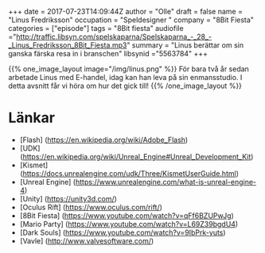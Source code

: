 +++
date = 2017-07-23T14:09:44Z
author = "Olle"
draft = false
name = "Linus Fredriksson"
occupation = "Speldesigner "
company = "8Bit Fiesta"
categories = ["episode"]
tags = "8Bit fiesta"
audiofile ="http://traffic.libsyn.com/spelskaparna/Spelskaparna_-_28_-_Linus_Fredriksson_8Bit_Fiesta.mp3"
summary = "Linus berättar om sin ganska färska resa in i branschen"
libsynid ="5563784"
+++

{{% one_image_layout image="/img/linus.png" %}}
För bara två år sedan arbetade Linus med E-handel, idag kan han leva på
sin enmansstudio. I detta avsnitt får vi höra om hur det gick till!
{{% /one_image_layout %}}


# Länkar
* [Flash] (https://en.wikipedia.org/wiki/Adobe_Flash)
* [UDK] (https://en.wikipedia.org/wiki/Unreal_Engine#Unreal_Development_Kit)
* [Kismet] (https://docs.unrealengine.com/udk/Three/KismetUserGuide.html)
* [Unreal Engine] (https://www.unrealengine.com/what-is-unreal-engine-4)
* [Unity] (https://unity3d.com/)
* [Oculus Rift] (https://www.oculus.com/rift/)
* [8Bit Fiesta] (https://www.youtube.com/watch?v=qFf6BZUPwJg)
* [Mario Party] (https://www.youtube.com/watch?v=L69Z39bgdU4)
* [Dark Souls] (https://www.youtube.com/watch?v=9IbPrk-yuts)
* [Vavle] (http://www.valvesoftware.com/)
